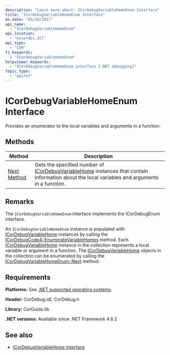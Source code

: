 ```yaml
---
description: "Learn more about: ICorDebugVariableHomeEnum Interface"
title: "ICorDebugVariableHomeEnum Interface"
ms.date: "03/30/2017"
api_name:
  - "ICorDebugVariableHomeEnum"
api_location:
  - "mscordbi.dll"
api_type:
  - "COM"
f1_keywords:
  - "ICorDebugVariableHomeEnum"
helpviewer_keywords:
  - "ICorDebugVariableHomeEnum interface [.NET debugging]"
topic_type:
  - "apiref"
---
```

# ICorDebugVariableHomeEnum Interface

Provides an enumerator to the local variables and arguments in a function.

## Methods

|Method|Description|
|------------|-----------------|
|[Next Method](icordebugvariablehomeenum-next-method.md)|Gets the specified number of [ICorDebugVariableHome](icordebugvariablehome-interface.md) instances that contain information about the local variables and arguments in a function.|

## Remarks

 The `ICorDebugVariableHomeEnum` interface implements the ICorDebugEnum interface.

 An `ICorDebugVariableHomeEnum` instance is populated with [ICorDebugVariableHome](icordebugvariablehome-interface.md) instances by calling the [ICorDebugCode4::EnumerateVariableHomes](icordebugcode4-enumeratevariablehomes-method.md) method. Each [ICorDebugVariableHome](icordebugvariablehome-interface.md) instance in the collection represents a local variable or argument in a function. The  [ICorDebugVariableHome](icordebugvariablehome-interface.md) objects in the collection can be enumerated by calling the [ICorDebugVariableHomeEnum::Next](icordebugvariablehomeenum-next-method.md) method.

## Requirements

 **Platforms:** See [.NET supported operating systems](https://github.com/dotnet/core/blob/main/os-lifecycle-policy.md).

 **Header:** CorDebug.idl, CorDebug.h

 **Library:** CorGuids.lib

 **.NET versions:** Available since .NET Framework 4.6.2

## See also

- [ICorDebugVariableHome Interface](icordebugvariablehome-interface.md)
